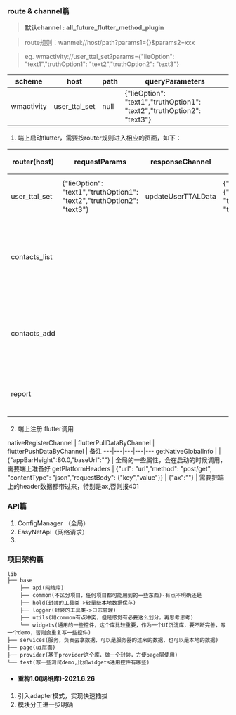 

### route & channel篇
> **默认channel : all_future_flutter_method_plugin**

> route规则：wanmei://host/path?params1={}&params2=xxx

> eg.  wmactivity://user_ttal_set?params={"lieOption": "text1","truthOption1": "text2","truthOption2": "text3"}

scheme | host | path | queryParameters
--|--|--|--
wmactivity | user_ttal_set | null | {"lieOption": "text1","truthOption1": "text2","truthOption2": "text3"}
 
 

1. 端上启动flutter，需要按router规则进入相应的页面，如下：

router(host) | requestParams | responseChannel | responseData | 备注
---|---|---|---|---
user_ttal_set | {"lieOption": "text1","truthOption1": "text2","truthOption2": "text3"} | updateUserTTALData | {"type":"TTAL","ttalQuestion":{"lieOption":"t1", "truthOption1":"t2", "truthOption2":"t3"}} | 俩真一假
contacts_list |  |  |  | 购票联系人列表
contacts_add |  |  |  | 新增购票联系人
report |  |  |  | 举报页面

2. 端上注册 flutter调用

nativeRegisterChannel | flutterPullDataByChannel | flutterPushDataByChannel | 备注
---|---|---|---|---
getNativeGlobalInfo |  | {"appBarHeight":80.0,"baseUrl":""} | 全局的一些属性，会在启动的时候调用，需要端上准备好
getPlatformHeaders | {"url": "url","method": "post/get", "contentType": "json","requestBody": {"key","value"}} | {"ax":""} | 需要把端上的header数据都带过来，特别是ax,否则报401

### API篇

1. ConfigManager （全局）
2. EasyNetApi（网络请求） 
3. 

### 项目架构篇

```
lib
├── base
    ├── api(网络库)
    ├── common(不区分项目，任何项目都可能用到的一些东西)-有点不明确还是
    ├── hold(封装的工具类->轻量级本地数据保存)
    ├── logger(封装的工具类->日志管理)
    ├── utils(和common有点冲突，但是感觉有必要这么划分，再思考思考)
    └── widgets(通用的一些控件，这个库比较重要，作为一个UI沉淀库，要不断完善，写一个demo，否则会重复写一些控件)
├── services(服务，负责去拿数据，可以是服务器的过来的数据，也可以是本地的数据)
├── page(ui层面)
├── provider(基于provider这个库，做一个封装，方便page层使用)
└── test(写一些测试demo,比如widgets通用控件有哪些)
```

- #### 重构1.0(网络库)-2021.6.26
1. 引入adapter模式，实现快速插拔
2. 模块分工进一步明确
